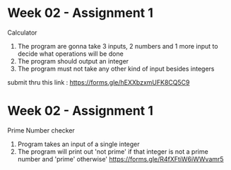 # Week 02 - Assignment 1
Calculator
1. The program are gonna take 3 inputs, 2 numbers and 1 more input to decide what operations will be done
2. The program should output an integer
3. The program must not take any other kind of input besides integers

submit thru this link : https://forms.gle/hEXXbzxmUFK8CQ5C9

# Week 02 - Assignment 1
Prime Number checker
1. Program takes an input of a single integer
2. The program will print out 'not prime' if that integer is not
a prime number and 'prime' otherwise'
https://forms.gle/R4fXFtiW6iWWvamr5
